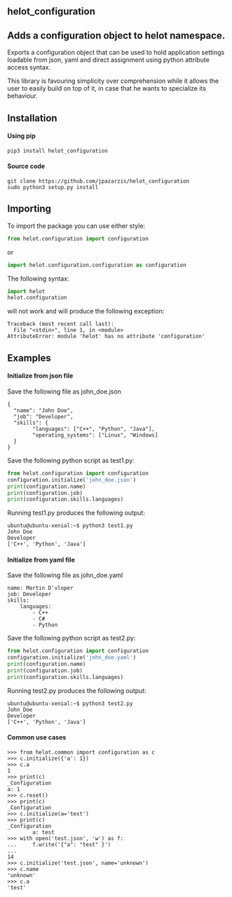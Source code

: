 ## helot_configuration
## Adds a configuration object to helot namespace.

Exports a configuration object that can be used to hold application settings
loadable from json, yaml and direct assignment using python attribute access
syntax.
  
This library is favouring simplicity over comprehension while it allows the user
to easily build on top of it, in case that he wants to specialize its behaviour.

## Installation
#### Using pip
```
pip3 install helot_configuration
```

#### Source code
```
git clone https://github.com/jpazarzis/helot_configuration
sudo python3 setup.py install
```

## Importing

To import the package you can use either style:

```python
from helot.configuration import configuration
```

or

```python
import helot.configuration.configuration as configuration
```

The following syntax:
```python
import helot
helot.configuration
```

will not work and will produce the following exception:
```
Traceback (most recent call last):
  File "<stdin>", line 1, in <module>
AttributeError: module 'helot' has no attribute 'configuration'
```

## Examples
#### Initialize from json file

Save the following file as john_doe.json
```
{
  "name": "John Doe",
  "job": "Developer",
  "skills": {
        "languages": ["C++", "Python", "Java"],
        "operating_systems": ["Linux", "Windows]
  }
}
```

Save the following python script as test1.py:
```python
from helot.configuration import configuration
configuration.initialize('john_doe.json')
print(configuration.name)
print(configuration.job)
print(configuration.skills.languages)
```

Running test1.py produces the following output:
```
ubuntu@ubuntu-xenial:~$ python3 test1.py 
John Doe
Developer
['C++', 'Python', 'Java']
```


#### Initialize from yaml file

Save the following file as john_doe.yaml
```
name: Martin D'vloper
job: Developer
skills:
    languages:
        - C++
        - C#
        - Python
```

Save the following python script as test2.py:
```python
from helot.configuration import configuration
configuration.initialize('john_doe.yaml')
print(configuration.name)
print(configuration.job)
print(configuration.skills.languages)
```

Running test2.py produces the following output:
```
ubuntu@ubuntu-xenial:~$ python3 test2.py 
John Doe
Developer
['C++', 'Python', 'Java']
```
#### Common use cases

```
>>> from helot.common import configuration as c
>>> c.initialize({'a': 1})
>>> c.a
1
>>> print(c)
_Configuration
a: 1
>>> c.reset()
>>> print(c)
_Configuration
>>> c.initialize(a='test')
>>> print(c)
_Configuration
        a: test
>>> with open('test.json', 'w') as f:
...     f.write('{"a": "test" }')
...
14
>>> c.initialize('test.json', name='unknown')
>>> c.name
'unknown'
>>> c.a
'test'
```

